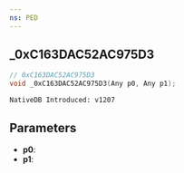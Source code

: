 ```yaml
---
ns: PED
---
```

## _0xC163DAC52AC975D3

```c
// 0xC163DAC52AC975D3
void _0xC163DAC52AC975D3(Any p0, Any p1);
```

```
NativeDB Introduced: v1207
```

## Parameters
* **p0**:
* **p1**:
